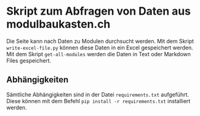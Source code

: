 # Skript zum Abfragen von Daten aus modulbaukasten.ch
Die Seite []() kann nach Daten zu Modulen durchsucht werden. Mit dem Skript `write-excel-file.py` können diese Daten in ein Excel gespeichert werden. Mit dem Skript `get-all-modules` werden die Daten in Text oder Markdown Files gespeichert.

## Abhängigkeiten
Sämtliche Abhängigkeiten sind in der Datei `requirements.txt` aufgeführt. Diese können mit dem Befehl `pip install -r requirements.txt` installiert werden.